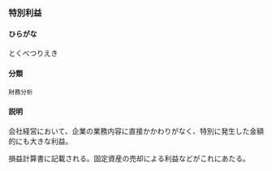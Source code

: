 <div style="display:none;">

## [あ行](securities-terms?id=あ行)
## [か行](securities-terms?id=か行)
## [さ行](securities-terms?id=さ行)
## [た行](securities-terms?id=た行)

</div>

### 特別利益

#### ひらがな

とくべつりえき

#### 分類

`財務分析`

#### 説明

会社経営において、企業の業務内容に直接かかわりがなく、特別に発生した金額的にも大きな利益。
損益計算書に記載される。固定資産の売却による利益などがこれにあたる。

<div style="display:none;">

## [な行](securities-terms?id=な行)
## [は行](securities-terms?id=は行)
## [ま行](securities-terms?id=ま行)
## [や行](securities-terms?id=や行)
## [ら行](securities-terms?id=ら行)
## [わ行](securities-terms?id=わ行)
## [英数字・記号](securities-terms?id=英数字・記号)

</div>

